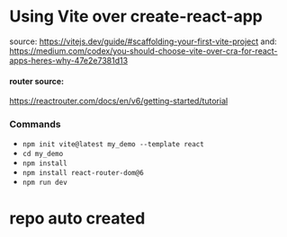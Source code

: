 # Using Vite over create-react-app
source: https://vitejs.dev/guide/#scaffolding-your-first-vite-project
and: https://medium.com/codex/you-should-choose-vite-over-cra-for-react-apps-heres-why-47e2e7381d13
#### router source:
https://reactrouter.com/docs/en/v6/getting-started/tutorial

### Commands
- `npm init vite@latest my_demo --template react`
- `cd my_demo`
- `npm install`
- `npm install react-router-dom@6`
- `npm run dev`



# repo auto created
